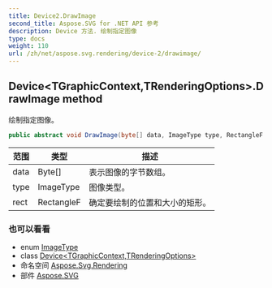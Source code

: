 ```yaml
---
title: Device2.DrawImage
second_title: Aspose.SVG for .NET API 参考
description: Device 方法. 绘制指定图像
type: docs
weight: 110
url: /zh/net/aspose.svg.rendering/device-2/drawimage/
---
```

## Device&lt;TGraphicContext,TRenderingOptions&gt;.DrawImage method

绘制指定图像。

```csharp
public abstract void DrawImage(byte[] data, ImageType type, RectangleF rect)
```

| 范围 | 类型 | 描述 |
| --- | --- | --- |
| data | Byte[] | 表示图像的字节数组。 |
| type | ImageType | 图像类型。 |
| rect | RectangleF | 确定要绘制的位置和大小的矩形。 |

### 也可以看看

* enum [ImageType](../../imagetype/)
* class [Device&lt;TGraphicContext,TRenderingOptions&gt;](../)
* 命名空间 [Aspose.Svg.Rendering](../../device-2/)
* 部件 [Aspose.SVG](../../../)


